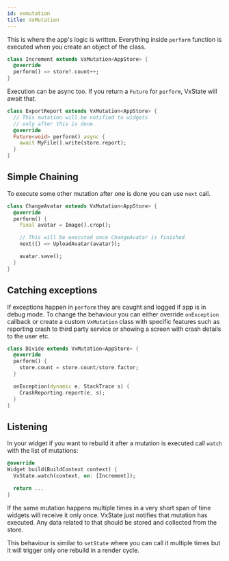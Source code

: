 ```yaml
---
id: vxmutation
title: VxMutation
---
```


This is where the app's logic is written. Everything inside `perform` function is executed when you create an object of the class.

```dart
class Increment extends VxMutation<AppStore> {
  @override
  perform() => store?.count++;
}
```

Execution can be async too. If you return a `Future` for `perform`, VxState will await that.

```dart
class ExportReport extends VxMutation<AppStore> {
  // This mutation will be notified to widgets
  // only after this is done.
  @override
  Future<void> perform() async {
    await MyFile().write(store.report);
  }
}
```

## Simple Chaining

To execute some other mutation after one is done you can use `next` call.

```dart
class ChangeAvatar extends VxMutation<AppStore> {
  @override
  perform() {
    final avatar = Image().crop();

    // This will be executed once ChangeAvatar is finished
    next(() => UploadAvatar(avatar));

    avatar.save();
  }
}
```

## Catching exceptions

If exceptions happen in `perform` they are caught and logged if app is in debug mode. To change the behaviour you can either override `onException` callback or create a custom `VxMutation` class with specific features such as reporting crash to third party service or showing a screen with crash details to the user etc.

```dart
class Divide extends VxMutation<AppStore> {
  @override
  perform() {
    store.count = store.count/store.factor;
  }

  onException(dynamic e, StackTrace s) {
    CrashReporting.report(e, s);
  }
}
```

## Listening

In your widget if you want to rebuild it after a mutation is executed call `watch` with the list of mutations:

```dart
@override
Widget build(BuildContext context) {
  VxState.watch(context, on: [Increment]);

  return ...
}
```

If the same mutation happens multiple times in a very short span of time widgets will receive it only once. VxState just notifies that mutation has executed. Any data related to that should be stored and collected from the store.

This behaviour is similar to `setState` where you can call it multiple times but it will trigger only one rebuild in a render cycle.
